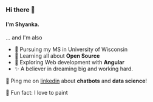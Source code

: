### Hi there 👋

#### I'm Shyanka. 

... and I'm also

- 🏫 Pursuing my MS in University of Wisconsin
- 🌱 Learning all about **Open Source**
- 🔎 Exploring Web development with **Angular**
- ✨ A believer in dreaming big and working hard.


💬 Ping me on [linkedin](https://www.linkedin.com/in/shyanka-basak-47215a185/) about **chatbots** and **data science**!


🎨 Fun fact: I love to paint
